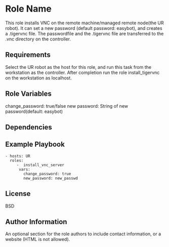Role Name
=========

This role installs VNC on the remote machine/managed remote node(the UR robot).
It can set a new password (default password: easybot), and creates a .tigervnc file.
The passwordfile and the .tigervnc file are transferred to the .vnc directory on the controller.

Requirements
------------

Select the UR robot as the host for this role, and run this task from the workstation as the controller.
After completion run the role install_tigervnc on the workstation as localhost.

Role Variables
--------------

change_password: true/false
new password: String of new password(default: easybot)

Dependencies
------------


Example Playbook
----------------


    - hosts: UR
      roles:
         -  install_vnc_server
          vars:
            change_password: true
            new_password: new_passwd

License
-------

BSD

Author Information
------------------

An optional section for the role authors to include contact information, or a website (HTML is not allowed).
